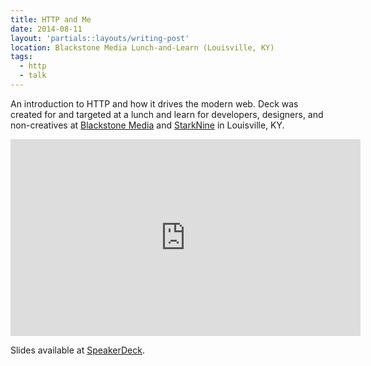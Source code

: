 ```yaml
---
title: HTTP and Me
date: 2014-08-11
layout: 'partials::layouts/writing-post'
location: Blackstone Media Lunch-and-Learn (Louisville, KY)
tags:
  - http
  - talk
---
```


An introduction to HTTP and how it drives the modern web. Deck was created for and targeted at a lunch and learn for developers, designers, and non-creatives at [Blackstone Media][1] and [StarkNine][2] in Louisville, KY.

<iframe width="560" height="315" src="https://www.youtube.com/embed/uCkptOF75II" frameborder="0" allowfullscreen></iframe>

<script async class="speakerdeck-embed" data-id="1bd99480f51a0131d9446ebc6f4da04b" data-ratio="1.33333333333333" src="//speakerdeck.com/assets/embed.js"></script>

Slides available at [SpeakerDeck][3].

[1]: http://www.blackstonemedia.com/
[2]: http://www.starknine.com/
[3]: https://speakerdeck.com/slogsdon/http-and-me
